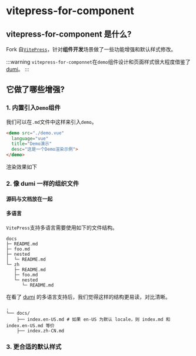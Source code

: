 # vitepress-for-component

## vitepress-for-component 是什么?

Fork 自[`VitePress`](https://github.com/vuejs/vitepress)，针对**组件开发**场景做了一些功能增强和默认样式修改。

:::warning
`vitepress-for-componnet`在`demo`组件设计和页面样式很大程度借鉴了[dumi](https://d.umijs.org/zh-CN/guide)。
:::

## 它做了哪些增强?

### 1. 内置引入`Demo`组件

我们可以在`.md`文件中这样来引入`demo`。

```md
<demo src="./demo.vue"
  language="vue"
  title="Demo演示"
  desc="这是一个Demo渲染示例">
</demo>
```

渲染效果如下
<demo src="./demo.vue"
  language="vue"
  title="Demo演示"
  desc="这是一个Demo渲染示例">
</demo>

### 2. 像 dumi 一样的组织文件

#### 源码与文档放在一起

#### 多语言

`VitePress`支持多语言需要使用如下的文件结构。

```
docs
├─ README.md
├─ foo.md
├─ nested
│  └─ README.md
└─ zh
   ├─ README.md
   ├─ foo.md
   └─ nested
      └─ README.md
```

在看了 [dumi](https://d.umijs.org/zh-CN/guide) 的多语言支持后，我们觉得这样的结构更易读，对比清晰。

```
.
└── docs/
    ├── index.en-US.md # 如果 en-US 为默认 locale，则 index.md 和 index.en-US.md 等价
    ├── index.zh-CN.md
```

### 3. 更合适的默认样式
